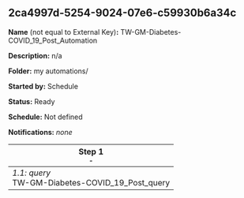 ## 2ca4997d-5254-9024-07e6-c59930b6a34c

**Name** (not equal to External Key)**:** TW-GM-Diabetes-COVID_19_Post_Automation

**Description:** n/a

**Folder:** my automations/

**Started by:** Schedule

**Status:** Ready

**Schedule:** Not defined

**Notifications:** _none_


| Step 1<br>_<small>-</small>_ |
| --- |
| _1.1: query_<br>TW-GM-Diabetes-COVID_19_Post_query |
